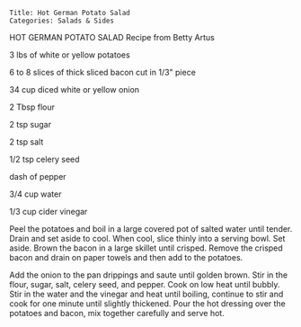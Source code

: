 ~~~ recipe-info
Title: Hot German Potato Salad
Categories: Salads & Sides
~~~

HOT GERMAN POTATO SALAD   Recipe from Betty Artus

3 lbs of white or yellow potatoes

6 to 8 slices of thick sliced bacon cut in 1/3" piece

34 cup diced white or yellow onion

2 Tbsp flour

2 tsp sugar

2 tsp salt

1/2 tsp celery seed

dash of pepper

3/4 cup water

1/3 cup cider vinegar

Peel the potatoes and boil in a large covered pot of salted water until tender.  Drain and set aside
to cool.  When cool, slice thinly into a serving bowl.  Set aside.  Brown the bacon in a large
skillet until crisped.  Remove the crisped bacon and drain on paper towels and then add to the
potatoes.

Add the onion to the pan drippings and saute until golden brown.  Stir in the flour, sugar, salt,
celery seed, and pepper.  Cook on low heat until bubbly.  Stir in the water and the vinegar and heat
until boiling, continue to stir and cook for one minute until slightly thickened.  Pour the hot
dressing over the potatoes and bacon, mix together carefully and serve hot.
